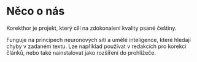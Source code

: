 # Něco o nás

Korekthor je projekt, který cílí na zdokonalení kvality psané češtiny.

Funguje na principech neuronových sítí a umělé inteligence, které hledají chyby v zadaném textu.
Lze například používat v redakcích pro korekci článků, nebo také nainstalovat jako
rozšíření do prohlížeče.
